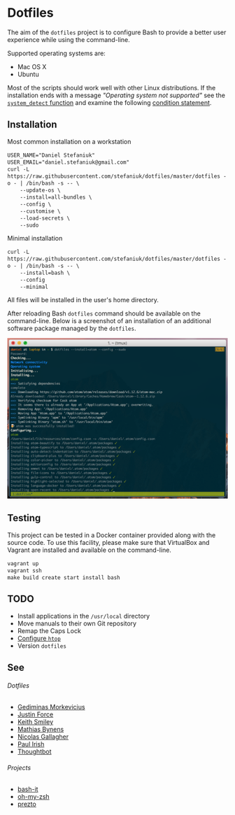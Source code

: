 Dotfiles
========

The aim of the `dotfiles` project is to configure Bash to provide a better user experience while using the command-line.

Supported operating systems are:

* Mac OS X
* Ubuntu

Most of the scripts should work well with other Linux distributions. If the installation ends with a message _"Operating system not supported"_ see the [`system_detect` function](https://github.com/stefaniuk/dotfiles/blob/master/lib/resources/bash/.bash_system#L3) and examine the following [condition statement](https://github.com/stefaniuk/dotfiles/blob/master/dotfiles#L153-L156).

Installation
------------

Most common installation on a workstation

    USER_NAME="Daniel Stefaniuk"
    USER_EMAIL="daniel.stefaniuk@gmail.com"
    curl -L https://raw.githubusercontent.com/stefaniuk/dotfiles/master/dotfiles -o - | /bin/bash -s -- \
        --update-os \
        --install=all-bundles \
        --config \
        --customise \
        --load-secrets \
        --sudo

Minimal installation

    curl -L https://raw.githubusercontent.com/stefaniuk/dotfiles/master/dotfiles -o - | /bin/bash -s -- \
        --install=bash \
        --config
        --minimal

All files will be installed in the user's home directory.

After reloading Bash `dotfiles` command should be available on the command-line. Below is a screenshot of an installation of an additional software package managed by the `dotfiles`.

![dotfiles](lib/resources/dotfiles/dotfiles.png)

Testing
-------

This project can be tested in a Docker container provided along with the source code. To use this facility, please make sure that VirtualBox and Vagrant are installed and available on the command-line.

    vagrant up
    vagrant ssh
    make build create start install bash

TODO
----

 * Install applications in the `/usr/local` directory
 * Move manuals to their own Git repository
 * Remap the Caps Lock
 * [Configure `htop`](http://www.thegeekstuff.com/2011/09/linux-htop-examples)
 * Version `dotfiles`

See
---

###### Dotfiles

 * [Gediminas Morkevicius](https://github.com/l3pp4rd/dotfiles)
 * [Justin Force](https://github.com/justinforce/dotfiles)
 * [Keith Smiley](https://github.com/keith/dotfiles)
 * [Mathias Bynens](https://github.com/mathiasbynens/dotfiles)
 * [Nicolas Gallagher](https://github.com/necolas/dotfiles)
 * [Paul Irish](https://github.com/paulirish/dotfiles)
 * [Thoughtbot](https://github.com/thoughtbot/dotfiles)

###### Projects

 * [bash-it](https://github.com/revans/bash-it)
 * [oh-my-zsh](https://github.com/robbyrussell/oh-my-zsh)
 * [prezto](https://github.com/sorin-ionescu/prezto)
